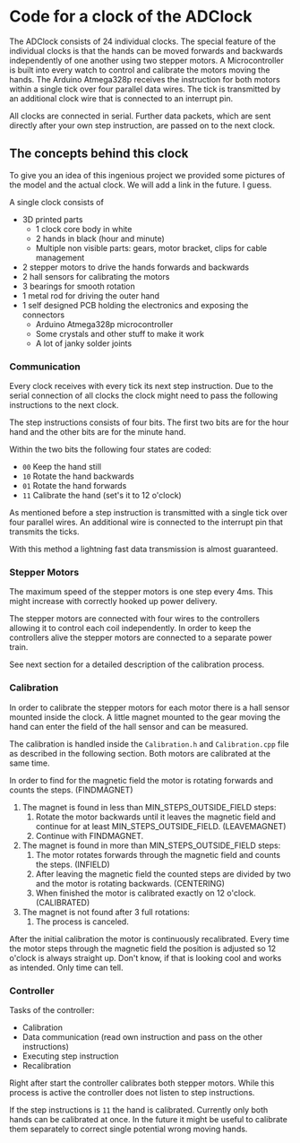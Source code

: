 # Code for a clock of the ADClock

The ADClock consists of 24 individual clocks.
The special feature of the individual clocks is that the hands can be moved forwards and backwards independently of one another using two stepper motors.
A Microcontroller is built into every watch to control and calibrate the motors moving the hands.
The Arduino Atmega328p receives the instruction for both motors within a single tick over four parallel data wires.
The tick is transmitted by an additional clock wire that is connected to an interrupt pin.

All clocks are connected in serial.
Further data packets, which are sent directly after your own step instruction, are passed on to the next clock.

## The concepts behind this clock

To give you an idea of this ingenious project we provided some pictures of the model and the actual clock.
We will add a link in the future. I guess.

A single clock consists of

- 3D printed parts
  - 1 clock core body in white
  - 2 hands in black (hour and minute)
  - Multiple non visible parts: gears, motor bracket, clips for cable management
- 2 stepper motors to drive the hands forwards and backwards
- 2 hall sensors for calibrating the motors
- 3 bearings for smooth rotation
- 1 metal rod for driving the outer hand
- 1 self designed PCB holding the electronics and exposing the connectors
  - Arduino Atmega328p microcontroller
  - Some crystals and other stuff to make it work
  - A lot of janky solder joints

### Communication

Every clock receives with every tick its next step instruction.
Due to the serial connection of all clocks the clock might need to pass the following instructions to the next clock.

The step instructions consists of four bits.
The first two bits are for the hour hand and the other bits are for the minute hand.

Within the two bits the following four states are coded:

- `00` Keep the hand still
- `10` Rotate the hand backwards
- `01` Rotate the hand forwards
- `11` Calibrate the hand (set's it to 12 o'clock)

As mentioned before a step instruction is transmitted with a single tick over four parallel wires.
An additional wire is connected to the interrupt pin that transmits the ticks.

With this method a lightning fast data transmission is almost guaranteed.

### Stepper Motors

The maximum speed of the stepper motors is one step every 4ms.
This might increase with correctly hooked up power delivery.

The stepper motors are connected with four wires to the controllers allowing it to control each coil independently.
In order to keep the controllers alive the stepper motors are connected to a separate power train.

See next section for a detailed description of the calibration process.

### Calibration

In order to calibrate the stepper motors for each motor there is a hall sensor mounted inside the clock.
A little magnet mounted to the gear moving the hand can enter the field of the hall sensor and can be measured.

The calibration is handled inside the `Calibration.h` and `Calibration.cpp` file as described in the following section.
Both motors are calibrated at the same time.

In order to find for the magnetic field the motor is rotating forwards and counts the steps. (FINDMAGNET)

1. The magnet is found in less than MIN_STEPS_OUTSIDE_FIELD steps:
   1. Rotate the motor backwards until it leaves the magnetic field and continue for at least MIN_STEPS_OUTSIDE_FIELD. (LEAVEMAGNET)
   2. Continue with FINDMAGNET.
2. The magnet is found in more than MIN_STEPS_OUTSIDE_FIELD steps:
   1. The motor rotates forwards through the magnetic field and counts the steps. (INFIELD)
   2. After leaving the magnetic field the counted steps are divided by two and the motor is rotating backwards. (CENTERING)
   3. When finished the motor is calibrated exactly on 12 o'clock. (CALIBRATED)
3. The magnet is not found after 3 full rotations:
   1. The process is canceled.

After the initial calibration the motor is continuously recalibrated.
Every time the motor steps through the magnetic field the position is adjusted so 12 o'clock is always straight up.
Don't know, if that is looking cool and works as intended.
Only time can tell.

### Controller

Tasks of the controller:

- Calibration
- Data communication (read own instruction and pass on the other instructions)
- Executing step instruction
- Recalibration

Right after start the controller calibrates both stepper motors.
While this process is active the controller does not listen to step instructions.

If the step instructions is `11` the hand is calibrated.
Currently only both hands can be calibrated at once.
In the future it might be useful to calibrate them separately to correct single potential wrong moving hands.
